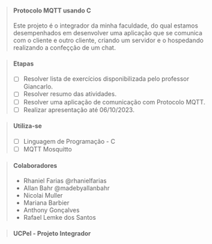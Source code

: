 > #### Protocolo MQTT usando C
> Este projeto é o integrador da minha faculdade, do qual estamos desempenhados em desenvolver uma aplicação que se comunica com o cliente e outro cliente, criando um servidor e o hospedando realizando a confeçção de um chat.

> #### Etapas
> - [ ] Resolver lista de exercícios disponibilizada pelo professor Giancarlo.
> - [ ] Resolver resumo das atividades.
> - [ ] Resolver uma aplicação de comunicação com Protocolo MQTT.
> - [ ] Realizar apresentação até 06/10/2023.

> #### Utiliza-se
> - [ ] Linguagem de Programação - C
> - [ ] MQTT Mosquitto

> #### Colaboradores
> * Rhaniel Farias @rhanielfarias
> * Allan Bahr @madebyallanbahr
> * Nicolai Muller
> * Mariana Barbier
> * Anthony Gonçalves 
> * Rafael Lemke dos Santos

> #### UCPel - Projeto Integrador